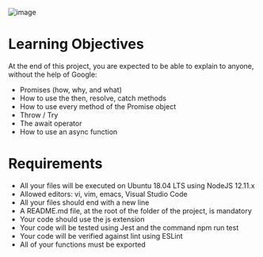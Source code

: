 ![image](https://user-images.githubusercontent.com/106745705/233172998-1a01f249-bd9b-4c0c-a513-5714d8c68639.png)

# Learning Objectives
At the end of this project, you are expected to be able to explain to anyone, without the help of Google:
- Promises (how, why, and what)
- How to use the then, resolve, catch methods
- How to use every method of the Promise object
- Throw / Try
- The await operator
- How to use an async function

# Requirements
- All your files will be executed on Ubuntu 18.04 LTS using NodeJS 12.11.x
- Allowed editors: vi, vim, emacs, Visual Studio Code
- All your files should end with a new line
- A README.md file, at the root of the folder of the project, is mandatory
- Your code should use the js extension
- Your code will be tested using Jest and the command npm run test
- Your code will be verified against lint using ESLint
- All of your functions must be exported
